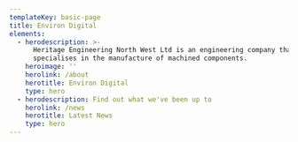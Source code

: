```yaml
---
templateKey: basic-page
title: Environ Digital
elements:
  - herodescription: >-
      Heritage Engineering North West Ltd is an engineering company that
      specialises in the manufacture of machined components.
    heroimage: ''
    herolink: /about
    herotitle: Environ Digital
    type: hero
  - herodescription: Find out what we've been up to
    herolink: /news
    herotitle: Latest News
    type: hero
---
```


